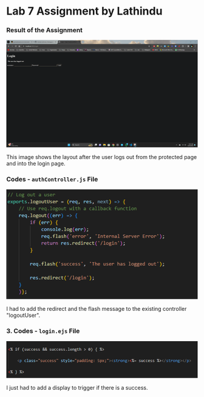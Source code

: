 # Lab 7 Assignment by Lathindu

### Result of the Assignment

![Login Page](IMAGES/loginSS.png)

This image shows the layout after the user logs out from the protected page and into the login page.
<br>

### Codes - `authController.js` File

![Auth Controller](IMAGES/authController.png)

I had to add the redirect and the flash message to the existing controller "logoutUser".
<br>

### 3. Codes - `login.ejs` File

![Success Display](IMAGES/displaySuccess.png)

I just had to add a display to trigger if there is a success.
<br>
